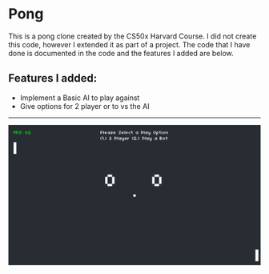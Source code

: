 # Pong
This is a pong clone created by the CS50x Harvard Course. I did not create this code, however I extended it as part of a project. 
The code that I have done is documented in the code and the features I added are below.

## Features I added:
- Implement a Basic AI to play against
- Give options for 2 player or to vs the AI
---
<img src="demo.png">
